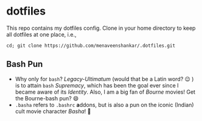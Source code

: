 # dotfiles
This repo contains my dotfiles config. Clone in your home directory to keep all dotfiles at one place, i.e.,
```
cd; git clone https://github.com/menaveenshankar/.dotfiles.git
```

## Bash Pun
* Why only for ```bash```? *Legacy-Ultimatum* (would that be a Latin word? :wink: ) is to attain ```bash``` *Supremacy*, which has been the goal ever since I became aware of its *Identity*.  Also,
I am a big fan of *Bourne* movies! Get the Bourne-bash pun? :smile:
* ```.basha``` refers to ```.bashrc``` **a**ddons, but is also a pun on the iconic (Indian) cult movie character *Basha*! :star2:


